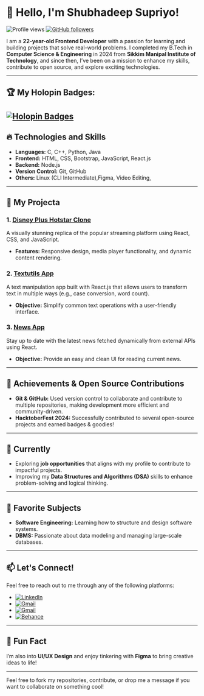 <!--
### Hi there 👋 I am Shubhadeep Supriyo
# About Me:

HI, I am Shuhadeep Supriyo. I am a 3rd year B.Tech CSE Student.
I am an enthusiast learner who has keen interest in Web Development and App Development.

**ZealinShubh/ZealinShubh** is a ✨ _special_ ✨ repository because its `README.md` (this file) appears on your GitHub profile.

Here are some ideas to get you started:

- 🔭 I’m currently working on ...
- 🌱 I’m currently learning ...
- 👯 I’m looking to collaborate on ...
- 🤔 I’m looking for help with ...
- 💬 Ask me about ...
- 📫 How to reach me: ...
- 😄 Pronouns: ...
- ⚡ Fun fact: ...
-->

# 👋 Hello, I'm Shubhadeep Supriyo!

![Profile views](https://komarev.com/ghpvc/?username=ZealinShubh&color=blue) [![GitHub followers](https://img.shields.io/github/followers/ZealinShubh?label=Follow&style=social)](https://github.com/ZealinShubh)

<!--![Profile Views](https://img.shields.io/badge/Profile%20Views-11-blue) [![GitHub followers](https://img.shields.io/github/followers/ZealinShubh?label=Follows&style=social)](https://github.com/ZealinShubh)-->

I am a **22-year-old Frontend Developer** with a passion for learning and building projects that solve real-world problems. I completed my B.Tech in **Computer Science & Engineering** in 2024 from **Sikkim Manipal Institute of Technology**, and since then, I’ve been on a mission to enhance my skills, contribute to open source, and explore exciting technologies.

---
## 🏆 My Holopin Badges:

[![Holopin Badges](https://holopin.me/hackershubh_07)](https://holopin.io/@hackershubh_07)
---

## 🔥 Technologies and Skills

- **Languages:** C, C++, Python, Java
- **Frontend:** HTML, CSS, Bootstrap, JavaScript, React.js
- **Backend:** Node.js
- **Version Control:** Git, GitHub
- **Others:** Linux (CLI Intermediate),Figma, Video Editing,

---

## 💼 My Projecta

### 1. **[Disney Plus Hotstar Clone](https://github.com/your-username/disney-plus-hotstar-clone)**  
A visually stunning replica of the popular streaming platform using React, CSS, and JavaScript.  
- **Features:** Responsive design, media player functionality, and dynamic content rendering.

### 2. **[Textutils App](https://github.com/your-username/textutils-app)**  
A text manipulation app built with React.js that allows users to transform text in multiple ways (e.g., case conversion, word count).  
- **Objective:** Simplify common text operations with a user-friendly interface.

### 3. **[News App](https://github.com/your-username/news-app)**  
Stay up to date with the latest news fetched dynamically from external APIs using React.  
- **Objective:** Provide an easy and clean UI for reading current news.

---

## 🎉 Achievements & Open Source Contributions

- **Git & GitHub:** Used version control to collaborate and contribute to multiple repositories, making development more efficient and community-driven.
- **HacktoberFest 2024:** Successfully contributed to several open-source projects and earned badges & goodies!

---

## 🚀 Currently

- Exploring **job opportunities** that aligns with my profile to contribute to impactful projects.
- Improving my **Data Structures and Algorithms (DSA)** skills to enhance problem-solving and logical thinking.

---

## 🎯 Favorite Subjects

- **Software Engineering:** Learning how to structure and design software systems.
- **DBMS:** Passionate about data modeling and managing large-scale databases.

---

## 📫 Let's Connect!

Feel free to reach out to me through any of the following platforms:

- [![LinkedIn](https://img.shields.io/badge/-LinkedIn-blue?style=flat-square&logo=linkedin&logoColor=white)](https://www.linkedin.com/in/shubhadeep-supriyo777/)  
- [![Gmail](https://img.shields.io/badge/-Gmail-red?style=flat-square&logo=gmail&logoColor=white)](mailto:shubhadeepsupriyo77330@gmail.com)
- [![Gmail](https://img.shields.io/badge/-Gmail-darkgreen?style=flat-square&logo=gmail&logoColor=white)](mailto:sh.supriyo@gmail.com)
- [![Behance](https://img.shields.io/badge/-Behance-blue?style=flat-square&logo=behance&logoColor=white)](https://www.behance.net/shubhadsupriyo)  

---

## 🎨 Fun Fact

I’m also into **UI/UX Design** and enjoy tinkering with **Figma** to bring creative ideas to life!

---

Feel free to fork my repositories, contribute, or drop me a message if you want to collaborate on something cool!
